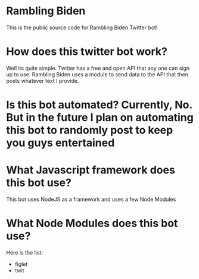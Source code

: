 # Rambling Biden
This is the public source code for Rambling Biden Twitter bot!

# How does this twitter bot work? 
Well its quite simple. Twitter has a free and open API that any one can sign up to use. Rambling Biden uses a module to send data to the API that then posts whatever text I provide.

# Is this bot automated? Currently, No. But in the future I plan on automating this bot to randomly post to keep you guys entertained

# What Javascript framework does this bot use?
This bot uses NodeJS as a framework and uses a few Node Modules

# What Node Modules does this bot use?
Here is the list:
* figlet
* twit
